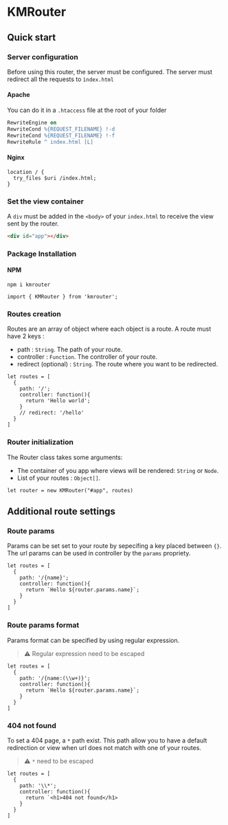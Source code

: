 # KMRouter

## Quick start

### Server configuration

Before using this router, the server must be configured. The server must redirect all the requests to `ìndex.html`

#### Apache

You can do it in a `.htaccess` file at the root of your folder

```apache
RewriteEngine on
RewriteCond %{REQUEST_FILENAME} !-d
RewriteCond %{REQUEST_FILENAME} !-f
RewriteRule ^ index.html [L]
```

#### Nginx

```nginx
location / {
  try_files $uri /index.html;
}
```

### Set the view container

A `div` must be added in the `<body>` of your `index.html` to receive the view sent by the router.

```HTML
<div id="app"></div>
```

### Package Installation

#### NPM

`npm i kmrouter`

```JS
import { KMRouter } from 'kmrouter';
```

### Routes creation

Routes are an array of object where each object is a route. A route must have 2 keys :

- path : `String`. The path of your route.
- controller : `Function`. The controller of your route.
- redirect (optional) : `String`. The route where you want to be redirected.

```JS
let routes = [
  {
    path: '/';
    controller: function(){
      return 'Hello world';
    }
    // redirect: '/hello'
  }
]
```

### Router initialization

The Router class takes some arguments:

- The container of you app where views will be rendered: `String` or `Node`.
- List of your routes : `Object[]`.

```JS
let router = new KMRouter("#app", routes)
```

## Additional route settings

### Route params

Params can be set set to your route by sepecifing a key placed between `{}`. The url params can be used in controller by the `params` propriety.

```JS
let routes = [
  {
    path: '/{name}';
    controller: function(){
      return `Hello ${router.params.name}`;
    }
  }
]
```

### Route params format

Params format can be specified by using regular expression.

> ⚠️ Regular expression need to be escaped

```JS
let routes = [
  {
    path: '/{name:(\\w+)}';
    controller: function(){
      return `Hello ${router.params.name}`;
    }
  }
]
```

### 404 not found

To set a 404 page, a `*` path exist. This path allow you to have a default redirection or view when url does not match with one of your routes.

> ⚠️ `*` need to be escaped

```JS
let routes = [
  {
    path: '\\*';
    controller: function(){
      return `<h1>404 not found</h1>
    }
  }
]
```
